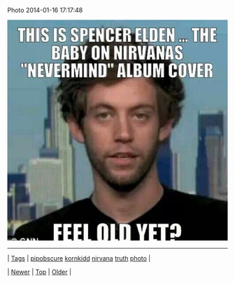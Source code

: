 <!--
title: Photo 2014-01-16 17
date: 2020-06-28T15:27:00.250Z
tags: pipobscure, kornkidd, nirvana, truth, photo
-->


Photo 2014-01-16 17:17:48

![](73523208346-0.jpg)

<!--BOTTOM-POST-NAVIGATION-->
---

| [Tags](tags.md) | [pipobscure](tag-pipobscure.md) [kornkidd](tag-kornkidd.md) [nirvana](tag-nirvana.md) [truth](tag-truth.md) [photo](tag-photo.md) |

| [Newer](73522447045.md) | [Top](index.md) | [Older](73526137378.md) |